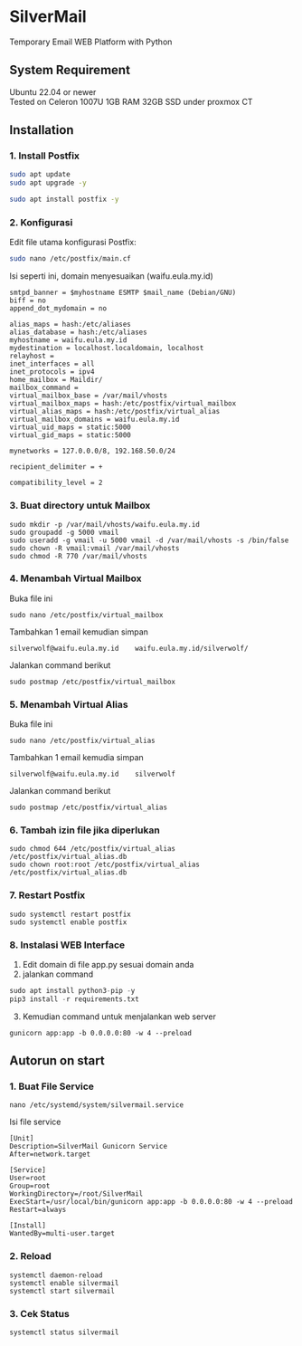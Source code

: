 # SilverMail

Temporary Email WEB Platform with Python

## System Requirement

Ubuntu 22.04 or newer\
Tested on Celeron 1007U 1GB RAM 32GB SSD under proxmox CT


## Installation

### 1. Install Postfix
```bash
sudo apt update
sudo apt upgrade -y

sudo apt install postfix -y
```

### 2. Konfigurasi
Edit file utama konfigurasi Postfix:
```bash
sudo nano /etc/postfix/main.cf
```
Isi seperti ini, domain menyesuaikan (waifu.eula.my.id)
```
smtpd_banner = $myhostname ESMTP $mail_name (Debian/GNU)
biff = no
append_dot_mydomain = no

alias_maps = hash:/etc/aliases
alias_database = hash:/etc/aliases
myhostname = waifu.eula.my.id
mydestination = localhost.localdomain, localhost
relayhost =
inet_interfaces = all
inet_protocols = ipv4
home_mailbox = Maildir/
mailbox_command =
virtual_mailbox_base = /var/mail/vhosts
virtual_mailbox_maps = hash:/etc/postfix/virtual_mailbox
virtual_alias_maps = hash:/etc/postfix/virtual_alias
virtual_mailbox_domains = waifu.eula.my.id
virtual_uid_maps = static:5000
virtual_gid_maps = static:5000

mynetworks = 127.0.0.0/8, 192.168.50.0/24

recipient_delimiter = +

compatibility_level = 2
```
### 3. Buat directory untuk Mailbox
```
sudo mkdir -p /var/mail/vhosts/waifu.eula.my.id
sudo groupadd -g 5000 vmail
sudo useradd -g vmail -u 5000 vmail -d /var/mail/vhosts -s /bin/false
sudo chown -R vmail:vmail /var/mail/vhosts
sudo chmod -R 770 /var/mail/vhosts
```
### 4. Menambah Virtual Mailbox
Buka file ini
```
sudo nano /etc/postfix/virtual_mailbox
```
Tambahkan 1 email kemudian simpan
```
silverwolf@waifu.eula.my.id    waifu.eula.my.id/silverwolf/
```
Jalankan command berikut
```
sudo postmap /etc/postfix/virtual_mailbox
```
### 5. Menambah Virtual Alias
Buka file ini
```
sudo nano /etc/postfix/virtual_alias
```
Tambahkan 1 email kemudia simpan
```
silverwolf@waifu.eula.my.id    silverwolf
```
Jalankan command berikut
```
sudo postmap /etc/postfix/virtual_alias
```
### 6. Tambah izin file jika diperlukan
```
sudo chmod 644 /etc/postfix/virtual_alias /etc/postfix/virtual_alias.db
sudo chown root:root /etc/postfix/virtual_alias /etc/postfix/virtual_alias.db
```
### 7. Restart Postfix
```
sudo systemctl restart postfix
sudo systemctl enable postfix
```
### 8. Instalasi WEB Interface
1. Edit domain di file app.py sesuai domain anda
2. jalankan command
```python
sudo apt install python3-pip -y
pip3 install -r requirements.txt
```
3. Kemudian command untuk menjalankan web server
```
gunicorn app:app -b 0.0.0.0:80 -w 4 --preload
```

## Autorun on start
### 1. Buat File Service
```
nano /etc/systemd/system/silvermail.service
```
Isi file service
```
[Unit]
Description=SilverMail Gunicorn Service
After=network.target

[Service]
User=root
Group=root
WorkingDirectory=/root/SilverMail
ExecStart=/usr/local/bin/gunicorn app:app -b 0.0.0.0:80 -w 4 --preload
Restart=always

[Install]
WantedBy=multi-user.target
```

### 2. Reload
```
systemctl daemon-reload
systemctl enable silvermail
systemctl start silvermail
```

### 3. Cek Status
```
systemctl status silvermail
```

